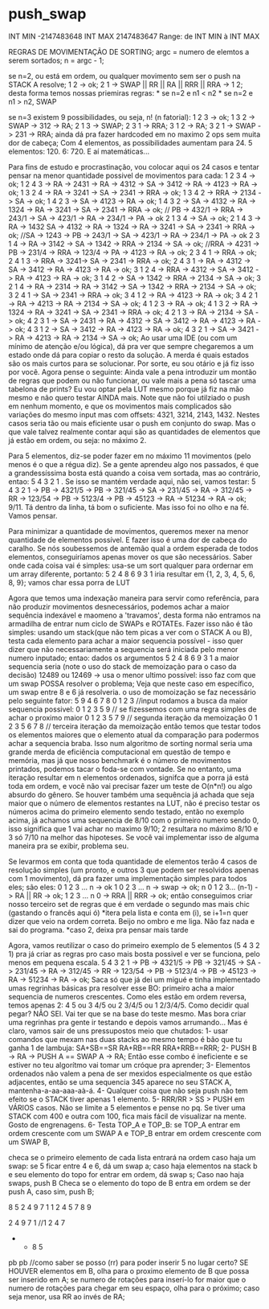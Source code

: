 # push_swap

INT MIN		-2147483648
INT MAX		2147483647
Range: de INT MIN à INT MAX

REGRAS DE MOVIMENTAÇÃO DE SORTING;
argc = numero de elemtos a serem sortados;
n = argc - 1;

se n=2, ou está em ordem, ou qualquer movimento sem ser o push na STACK A resolve;
	1 2 -> ok;
	2 1 -> SWAP || RR || RA || RRR || RRA -> 1 2;
desta forma temos nossas priemiras regras:
	* se n=2 e n1 < n2
	* se n=2 e n1 > n2, SWAP

se n=3 existem 9 possibilidades, ou seja, n! (n fatorial):
1 2 3 -> ok;
1 3 2 -> SWAP -> 312 -> RA;
2 1 3 -> SWAP;
2 3 1 -> RRA;
3 1 2 -> RA;
3 2 1 -> SWAP -> 231 -> RRA;
ainda dá pra fazer hardcoded em no maximo 2 ops sem muita dor de cabeça;
Com 4 elementos, as possibilidades aumentam para 24. 5 elementos: 120. 6: 720. E aí matemáticas...

Para fins de estudo e procrastinação, vou colocar aqui os 24 casos e tentar pensar na menor quantidade possivel de movimentos para cada:
1 2 3 4 -> ok;
1 2 4 3 -> RA -> 2431 -> RA -> 4312 -> SA -> 3412 -> RA -> 4123 -> RA -> ok;
1 3 2 4 -> RA -> 3241 -> SA -> 2341 -> RRA -> ok;
1 3 4 2 -> RRA -> 2134 -> SA -> ok;
1 4 2 3 -> SA -> 4123 -> RA -> ok;
1 4 3 2 -> SA -> 4132 -> RA -> 1324 -> RA -> 3241 -> SA -> 2341 -> RRA -> ok;				// PB -> 432/1 -> RRA -> 243/1 -> SA -> 423/1 -> RA -> 234/1 -> PA -> ok
2 1 3 4 -> SA -> ok;
2 1 4 3 -> RA -> 1432 SA -> 4132 -> RA -> 1324 -> RA -> 3241 -> SA -> 2341 -> RRA -> ok;	//SA -> 1243 -> PB -> 243/1 -> SA -> 423/1 -> RA -> 234/1 -> PA -> ok
2 3 1 4 -> RA -> 3142 -> SA -> 1342 -> RRA -> 2134 -> SA -> ok;								//RRA  -> 4231 -> PB -> 231/4 -> RRA -> 123/4 -> PA -> 4123 -> RA -> ok;
2 3 4 1 -> RRA -> ok;
2 4 1 3 -> RRA -> 3241-> SA -> 2341 -> RRA -> ok;
2 4 3 1 -> RA -> 4312 -> SA -> 3412 -> RA -> 4123 -> RA -> ok;
3 1 2 4 -> RRA -> 4312 -> SA -> 3412 -> RA -> 4123 -> RA -> ok;
3 1 4 2 -> SA -> 1342 -> RRA -> 2134 -> SA -> ok;
3 2 1 4 -> RA -> 2314 -> RA -> 3142 -> SA -> 1342 -> RRA -> 2134 -> SA -> ok;
3 2 4 1 -> SA -> 2341 -> RRA -> ok;
3 4 1 2 -> RA -> 4123 -> RA -> ok;
3 4 2 1 -> RA -> 4213 -> RA -> 2134 -> SA -> ok;
4 1 2 3 -> RA -> ok;
4 1 3 2 -> RA -> 1324 -> RA -> 3241 -> SA -> 2341 -> RRA -> ok;
4 2 1 3 -> RA -> 2134 -> SA -> ok;
4 2 3 1 -> SA -> 2431 -> RA -> 4312 -> SA -> 3412 -> RA -> 4123 -> RA -> ok;
4 3 1 2 -> SA -> 3412 -> RA -> 4123 -> RA -> ok;
4 3 2 1 -> SA -> 3421 -> RA -> 4213 -> RA -> 2134 -> SA -> ok;
Ao usar uma IDE (ou com um mínimo de atenção e/ou lógica), dá pra ver que sempre chegaremos a um estado onde dá para copiar o resto da solução. A merda é quais estados são os mais curtos para se solucionar. Por sorte, eu sou otário e já fiz isso por você.
Agora pense o seguinte: Ainda vale a pena introduzir um montão de regras que podem ou não funcionar, ou vale mais a pena só tascar uma tabelona de prints? Eu vou optar pela LUT mesmo porque já fiz na mão mesmo e não quero testar AINDA mais.
Note que não foi utilziado o push em nenhum momento, e que os movimentos mais complicados são variações do mesmo input mas com offsets: 4321, 3214, 2143, 1432. Nestes casos seria tão ou mais eficiente usar o push em conjunto do swap. Mas o que vale talvez realmente contar aqui são as quantidades de elementos que já estão em ordem, ou seja: no máximo 2.

Para 5 elementos, diz-se poder fazer em no máximo 11 movimentos (pelo menos é o que a régua diz). Se a gente aprendeu algo nos passados, é que a grandessíssima bosta está quando a coisa vem sortada, mas ao contrário, entao: 5 4 3 2 1 . Se isso se mantém verdade aqui, não sei, vamos testar:
5 4 3 2 1 -> PB -> 4321/5 -> PB -> 321/45 -> SA -> 231/45 -> RA -> 312/45 -> RR -> 123/54 -> PB -> 5123/4 -> PB -> 45123 -> RA -> 51234 -> RA -> ok;
9/11. Tá dentro da linha, tá bom o suficiente.
Mas isso foi no olho e na fé. Vamos pensar.

Para minimizar a quantidade de movimentos, queremos mexer na menor quantidade de elementos possível. E fazer isso é uma dor de cabeça do caralho.
Se nós soubessemos de antemão qual a ordem esperada de todos elementos, conseguiríamos apenas mover os que são necessários.
Saber onde cada coisa vai é simples: usa-se um sort qualquer para ordernar em um array diferente, portanto:
	5 2 4 8 6 9 3 1 iria resultar em {1, 2, 3, 4, 5, 6, 8, 9};
	vamos char essa porra de LUT

Agora que temos uma indexação maneira para servir como referência, para não produzir movimentos desnecessários, podemos achar a maior sequência indexável e maomeno a 'travamos', desta forma não entramos na armadilha de entrar num ciclo de SWAPs e ROTATEs.
Fazer isso não é tão simples: usando um stack(que não tem picas a ver com o STACK A ou B), testa cada elemento para achar a maior sequencia possível - isso quer dizer que não necessariamente a sequencia será iniciada pelo menor numero inputado;
	entao: dados os argumentos 5 2 4 8 6 9 3 1
a maior sequencia seria (note o uso do stack de memoização para o caso da decisão)
	12489 ou 12469 -> usa o menor ultimo possível: isso faz com que um swap POSSA resolver o problema; Veja que neste caso em específico, um swap entre 8 e 6 já resolveria.
o uso de momoização se faz necessário pelo seguinte fator:
	5 9 4 6 7 8 0 1 2 3		//input
	rodamos a busca da maior sequencia possivel:
	0 1 2 3 5 9				// se fizessemos com uma regra simples de achar o proximo maior
	0 1 2 3 5 7 9			// segunda iteração da memoização
	0 1 2 3 5 6 7 8			// terceira iteração da memoização
então temos que testar todos os elementos maiores que o elemento atual da comparação para podermos achar a sequencia braba. Isso num algoritmo de sorting normal seria uma grande merda de eficiência computacional em questão de tempo e memória, mas já que nosso benchmark é o número de movimentos printados, podemos tacar o foda-se com vontade.
Se no entanto, uma iteração resultar em n elementos ordenados, signifca que a porra já está toda em ordem, e você não vai precisar fazer um teste de O(n*n!) ou algo absurdo do gênero. Se houver também uma sequência já achada que seja maior que o número de elementos restantes na LUT, não é preciso testar os números acima do primeiro elemento sendo testado, então no exemplo acima, já achamos uma sequencia de 8/10 com o primeiro numero sendo 0, isso significa que 1 vai achar no maximo 9/10; 2 resultara no máximo 8/10 e 3 só 7/10 na melhor das hipoteses. Se você vai implementar isso de alguma maneira pra se exibir, problema seu.
<!-- PENSAR EM COMO IMPLEMENTAR ESSA BUDEGA DEPOIS -->

Se levarmos em conta que toda quantidade de elementos terão 4 casos de resolução simples (um pronto, e outros 3 que podem ser resolvidos apenas com 1 movimento), dá pra fazer uma implementação simples para todos eles;
são eles:
0 1 2 3 ... n -> ok
1 0 2 3 ... n -> swap -> ok;
n 0 1 2 3... (n-1) -> RA || RR -> ok;
1 2 3 ... n 0 -> RRA || RRR -> ok;
então conseguimos criar nosso terceiro set de regras que é em verdade o segundo mas mais chic (gastando o francês aqui ó)
	*itera pela lista e conta em (i), se i+1=n quer dizer que veio na ordem correta. Beijo no ombro e me liga. Não faz nada e sai do programa.
	*caso 2, deixa pra pensar mais tarde
<!-- # COMPLETAR OS CASOS -->

Agora, vamos reutilizar o caso do primeiro exemplo de 5 elementos (5 4 3 2 1) pra já criar as regras pro caso mais bosta possivel e ver se funciona, pelo menos em pequena escala.
5 4 3 2 1 -> PB -> 4321/5 -> PB -> 321/45 -> SA -> 231/45 -> RA -> 312/45 -> RR -> 123/54 -> PB -> 5123/4 -> PB -> 45123 -> RA -> 51234 -> RA -> ok;
Saca só que já dei um migué e tinha implementado umas regrinhas básicas pra resolver esse BO:
primeiro acha a maior sequencia de numeros crescentes. Como eles estão em ordem reversa, temos apenas 2: 4 5 ou 3 4/5 ou 2 3/4/5 ou 1 2/3/4/5. Como decidir qual pegar? NÂO SEI. Vai ter que se na base do teste mesmo.
Mas bora criar uma regrinhas pra gente ir testando e depois vamos arrumando... Mas é claro, vamos sair de uns pressupostos meio que chutados:
1- usar comandos que mexam nas duas stacks ao mesmo tempo é bão que tu ganha 1 de lambuja: SA+SB==SR RA+RB==RR RRA+RRB==RRR;
2- PUSH B -> RA -> PUSH A == SWAP A -> RA; Então esse combo é ineficiente e se estiver no teu algorítmo vai tomar um cróque pra aprender;
3- Elementos ordenados não valem a pena de ser mexidos especialmente os que estão adjacentes, então se uma sequencia 345 aparece no seu STACK A, mantenha-a-aa-aaa-aà-á.
4- Qualquer coisa que não seja push não tem efeito se o STACK tiver apenas 1 elemento.
5- RRR/RR > SS > PUSH em VÁRIOS casos. Não se limite a 5 elementos e pense no pq. Se tiver uma STACK com 400 e outra com 100, fica mais fácil de visualizar na mente. Gosto de engrenagens.
6-
Testa TOP_A e TOP_B: se TOP_A entrar em ordem crescente com um SWAP A e TOP_B entrar em ordem crescente com um SWAP B,


checa se o primeiro elemento de cada lista entrará na ordem caso haja um swap: se 5 ficar entre 4 e 6, dá um swap a; caso haja elementos na stack b e seu elemento do topo for entrar em ordem, dá swap s;
Caso nao haja swaps, push B
Checa se o elemento do topo de B entra em ordem se der push A, caso sim, push B;



<!-- daqui pra baixo não tá valendo -->
8 5 2 4 9 7 1
1 2 4 5 7 8 9

2 4 9 7 1 //1 2 4 7
* * 8 5

pb
pb
//como saber se posso (rr) para poder inserir 5 no lugar certo?
SE HOUVER elementos em B, olha para o proximo elemento de B que possa ser inserido em A; se numero de rotações para inserí-lo for maior que o numero de rotações para chegar em seu espaço, olha para o próximo;
caso seja menor, usa RR ao invés de RA;


